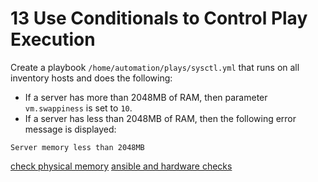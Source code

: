 # 13 Use Conditionals to Control Play Execution

Create a playbook ```/home/automation/plays/sysctl.yml``` that runs on all inventory hosts and does the following:

- If a server has more than 2048MB of RAM, then parameter ```vm.swappiness``` is set to ```10```.
- If a server has less than 2048MB of RAM, then the following error message is displayed:

```Server memory less than 2048MB```

[check physical memory](https://stackoverflow.com/questions/43636503/ansible-how-to-check-the-physical-memory-and-free-disk-is-greater-than-some-va)
[ansible and hardware checks](https://stackoverflow.com/questions/38033996/ansible-and-hardware-checks)
